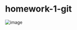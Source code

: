 # homework-1-git

![image](https://github.com/user-attachments/assets/55387bb5-8e70-4386-a5a9-03126fe5aa60)
